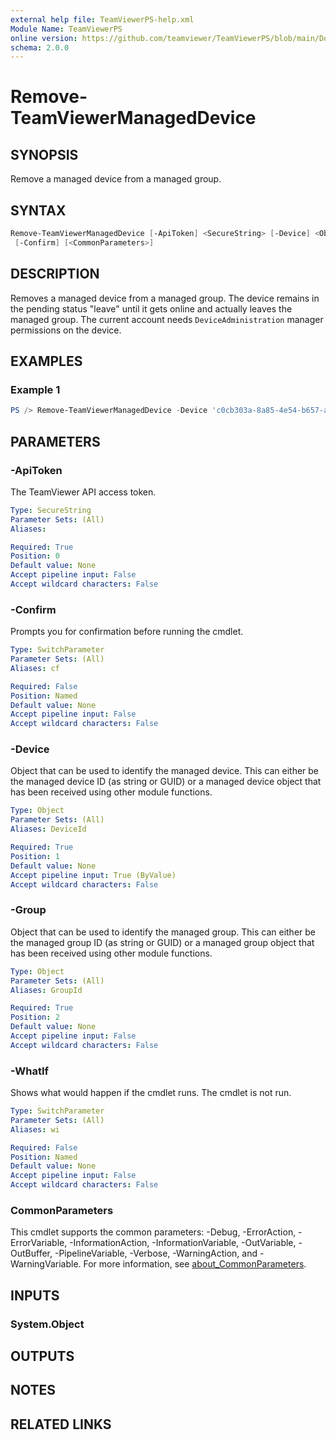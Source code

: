 ```yaml
---
external help file: TeamViewerPS-help.xml
Module Name: TeamViewerPS
online version: https://github.com/teamviewer/TeamViewerPS/blob/main/Docs/Cmdlets_help/Remove-TeamViewerManagedDevice.md
schema: 2.0.0
---
```


# Remove-TeamViewerManagedDevice

## SYNOPSIS

Remove a managed device from a managed group.

## SYNTAX

```powershell
Remove-TeamViewerManagedDevice [-ApiToken] <SecureString> [-Device] <Object> [[-Group] <Object>] [-WhatIf]
 [-Confirm] [<CommonParameters>]
```

## DESCRIPTION

Removes a managed device from a managed group. The device remains in the
pending status "leave" until it gets online and actually leaves the managed
group. The current account needs `DeviceAdministration` manager permissions on
the device. 

## EXAMPLES

### Example 1

```powershell
PS /> Remove-TeamViewerManagedDevice -Device 'c0cb303a-8a85-4e54-b657-a4757c791aef' -Group '9fd16af0-c224-4242-998e-a7138b038dbb'
```

## PARAMETERS

### -ApiToken

The TeamViewer API access token.

```yaml
Type: SecureString
Parameter Sets: (All)
Aliases:

Required: True
Position: 0
Default value: None
Accept pipeline input: False
Accept wildcard characters: False
```

### -Confirm

Prompts you for confirmation before running the cmdlet.

```yaml
Type: SwitchParameter
Parameter Sets: (All)
Aliases: cf

Required: False
Position: Named
Default value: None
Accept pipeline input: False
Accept wildcard characters: False
```

### -Device

Object that can be used to identify the managed device.
This can either be the managed device ID (as string or GUID) or a managed device
object that has been received using other module functions.

```yaml
Type: Object
Parameter Sets: (All)
Aliases: DeviceId

Required: True
Position: 1
Default value: None
Accept pipeline input: True (ByValue)
Accept wildcard characters: False
```

### -Group

Object that can be used to identify the managed group.
This can either be the managed group ID (as string or GUID) or a managed group
object that has been received using other module functions.

```yaml
Type: Object
Parameter Sets: (All)
Aliases: GroupId

Required: True
Position: 2
Default value: None
Accept pipeline input: False
Accept wildcard characters: False
```

### -WhatIf

Shows what would happen if the cmdlet runs.
The cmdlet is not run.

```yaml
Type: SwitchParameter
Parameter Sets: (All)
Aliases: wi

Required: False
Position: Named
Default value: None
Accept pipeline input: False
Accept wildcard characters: False
```

### CommonParameters

This cmdlet supports the common parameters: -Debug, -ErrorAction, -ErrorVariable, -InformationAction, -InformationVariable, -OutVariable, -OutBuffer, -PipelineVariable, -Verbose, -WarningAction, and -WarningVariable. For more information, see [about_CommonParameters](http://go.microsoft.com/fwlink/?LinkID=113216).

## INPUTS

### System.Object

## OUTPUTS

## NOTES

## RELATED LINKS
